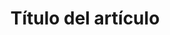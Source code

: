 ---
title: "Título del artículo"
type: docs
weight: 999 # El menú lateral ordena artículos por su peso
---